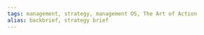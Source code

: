 ```yaml
---
tags: management, strategy, management OS, The Art of Action
alias: backbrief, strategy brief
---
```

